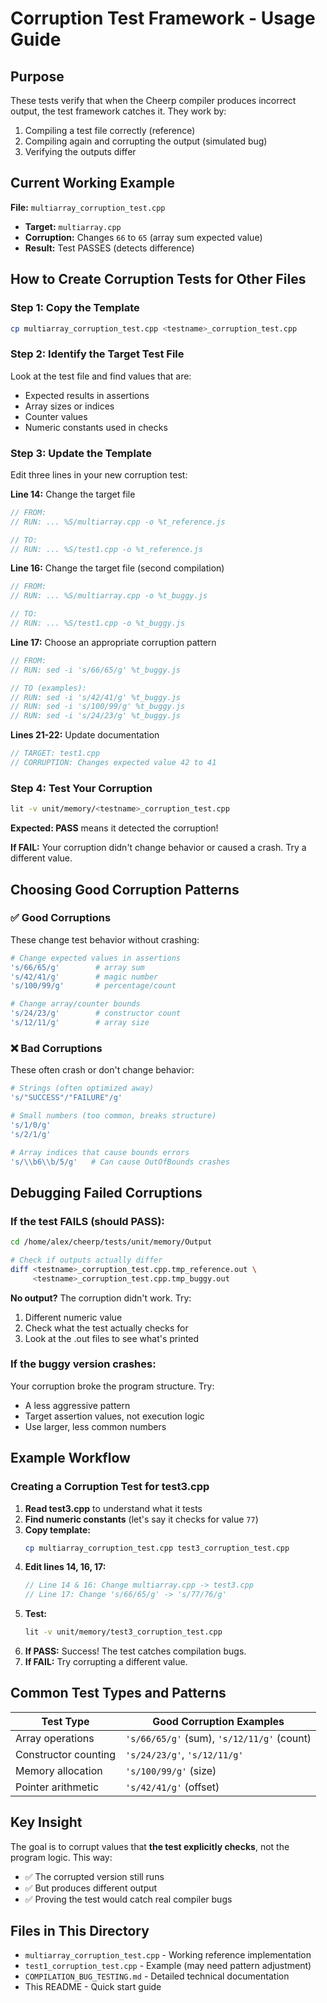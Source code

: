 # Corruption Test Framework - Usage Guide

## Purpose

These tests verify that when the Cheerp compiler produces incorrect output, the test framework catches it. They work by:
1. Compiling a test file correctly (reference)
2. Compiling again and corrupting the output (simulated bug)
3. Verifying the outputs differ

## Current Working Example

**File:** `multiarray_corruption_test.cpp`
- **Target:** `multiarray.cpp`
- **Corruption:** Changes `66` to `65` (array sum expected value)
- **Result:** Test PASSES (detects difference)

## How to Create Corruption Tests for Other Files

### Step 1: Copy the Template

```bash
cp multiarray_corruption_test.cpp <testname>_corruption_test.cpp
```

### Step 2: Identify the Target Test File

Look at the test file and find values that are:
- Expected results in assertions
- Array sizes or indices
- Counter values
- Numeric constants used in checks

### Step 3: Update the Template

Edit three lines in your new corruption test:

**Line 14:** Change the target file
```cpp
// FROM:
// RUN: ... %S/multiarray.cpp -o %t_reference.js

// TO:
// RUN: ... %S/test1.cpp -o %t_reference.js
```

**Line 16:** Change the target file (second compilation)
```cpp
// FROM:
// RUN: ... %S/multiarray.cpp -o %t_buggy.js

// TO:
// RUN: ... %S/test1.cpp -o %t_buggy.js
```

**Line 17:** Choose an appropriate corruption pattern
```cpp
// FROM:
// RUN: sed -i 's/66/65/g' %t_buggy.js

// TO (examples):
// RUN: sed -i 's/42/41/g' %t_buggy.js
// RUN: sed -i 's/100/99/g' %t_buggy.js
// RUN: sed -i 's/24/23/g' %t_buggy.js
```

**Lines 21-22:** Update documentation
```cpp
// TARGET: test1.cpp
// CORRUPTION: Changes expected value 42 to 41
```

### Step 4: Test Your Corruption

```bash
lit -v unit/memory/<testname>_corruption_test.cpp
```

**Expected: PASS** means it detected the corruption!

**If FAIL:** Your corruption didn't change behavior or caused a crash. Try a different value.

## Choosing Good Corruption Patterns

### ✅ Good Corruptions

These change test behavior without crashing:

```bash
# Change expected values in assertions
's/66/65/g'        # array sum
's/42/41/g'        # magic number
's/100/99/g'       # percentage/count

# Change array/counter bounds
's/24/23/g'        # constructor count
's/12/11/g'        # array size
```

### ❌ Bad Corruptions

These often crash or don't change behavior:

```bash
# Strings (often optimized away)
's/"SUCCESS"/"FAILURE"/g'

# Small numbers (too common, breaks structure)
's/1/0/g'
's/2/1/g'

# Array indices that cause bounds errors
's/\\b6\\b/5/g'   # Can cause OutOfBounds crashes
```

## Debugging Failed Corruptions

### If the test FAILS (should PASS):

```bash
cd /home/alex/cheerp/tests/unit/memory/Output

# Check if outputs actually differ
diff <testname>_corruption_test.cpp.tmp_reference.out \
     <testname>_corruption_test.cpp.tmp_buggy.out
```

**No output?** The corruption didn't work. Try:
1. Different numeric value
2. Check what the test actually checks for
3. Look at the .out files to see what's printed

### If the buggy version crashes:

Your corruption broke the program structure. Try:
- A less aggressive pattern
- Target assertion values, not execution logic
- Use larger, less common numbers

## Example Workflow

### Creating a Corruption Test for test3.cpp

1. **Read test3.cpp** to understand what it tests
2. **Find numeric constants** (let's say it checks for value `77`)
3. **Copy template:**
   ```bash
   cp multiarray_corruption_test.cpp test3_corruption_test.cpp
   ```
4. **Edit lines 14, 16, 17:**
   ```cpp
   // Line 14 & 16: Change multiarray.cpp -> test3.cpp
   // Line 17: Change 's/66/65/g' -> 's/77/76/g'
   ```
5. **Test:**
   ```bash
   lit -v unit/memory/test3_corruption_test.cpp
   ```
6. **If PASS:** Success! The test catches compilation bugs.
7. **If FAIL:** Try corrupting a different value.

## Common Test Types and Patterns

| Test Type | Good Corruption Examples |
|-----------|-------------------------|
| Array operations | `'s/66/65/g'` (sum), `'s/12/11/g'` (count) |
| Constructor counting | `'s/24/23/g'`, `'s/12/11/g'` |
| Memory allocation | `'s/100/99/g'` (size) |
| Pointer arithmetic | `'s/42/41/g'` (offset) |

## Key Insight

The goal is to corrupt values that **the test explicitly checks**, not the program logic. This way:
- ✅ The corrupted version still runs
- ✅ But produces different output  
- ✅ Proving the test would catch real compiler bugs

## Files in This Directory

- `multiarray_corruption_test.cpp` - Working reference implementation
- `test1_corruption_test.cpp` - Example (may need pattern adjustment)
- `COMPILATION_BUG_TESTING.md` - Detailed technical documentation
- This README - Quick start guide
